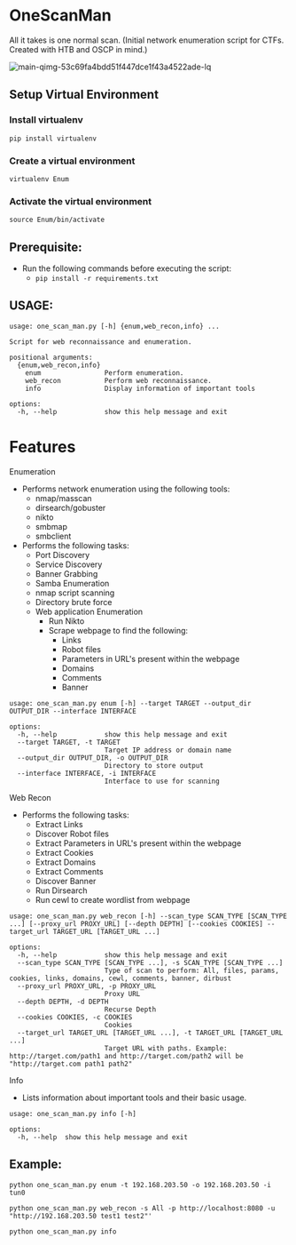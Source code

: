 # OneScanMan
All it takes is one normal scan. (Initial network enumeration script for CTFs. Created with HTB and OSCP in mind.)

![main-qimg-53c69fa4bdd51f447dce1f43a4522ade-lq](https://github.com/khyatiparekh/OneScanMan/assets/3457866/3735b8e0-bcbd-474f-8976-4832425ea420)

## Setup Virtual Environment
### Install virtualenv
```pip install virtualenv```

### Create a virtual environment
```virtualenv Enum```

### Activate the virtual environment
```source Enum/bin/activate```

## Prerequisite:
- Run the following commands before executing the script:
    - ``` pip install -r requirements.txt ```
    
## USAGE: 
```
usage: one_scan_man.py [-h] {enum,web_recon,info} ...

Script for web reconnaissance and enumeration.

positional arguments:
  {enum,web_recon,info}
    enum                Perform enumeration.
    web_recon           Perform web reconnaissance.
    info                Display information of important tools

options:
  -h, --help            show this help message and exit
```

# Features
Enumeration
- Performs network enumeration using the following tools:
     - nmap/masscan
     - dirsearch/gobuster
     - nikto
     - smbmap
     - smbclient
- Performs the following tasks:
     - Port Discovery
     - Service Discovery
     - Banner Grabbing
     - Samba Enumeration
     - nmap script scanning
     - Directory brute force
     - Web application Enumeration
          - Run Nikto
          - Scrape webpage to find the following:
               - Links
               - Robot files
               - Parameters in URL's present within the webpage
               - Domains
               - Comments
               - Banner
```
usage: one_scan_man.py enum [-h] --target TARGET --output_dir OUTPUT_DIR --interface INTERFACE

options:
  -h, --help            show this help message and exit
  --target TARGET, -t TARGET
                        Target IP address or domain name
  --output_dir OUTPUT_DIR, -o OUTPUT_DIR
                        Directory to store output
  --interface INTERFACE, -i INTERFACE
                        Interface to use for scanning
```

           
Web Recon
- Performs the following tasks:
   - Extract Links
   - Discover Robot files
   - Extract Parameters in URL's present within the webpage
   - Extract Cookies
   - Extract Domains
   - Extract Comments
   - Discover Banner
   - Run Dirsearch
   - Run cewl to create wordlist from webpage
```
usage: one_scan_man.py web_recon [-h] --scan_type SCAN_TYPE [SCAN_TYPE ...] [--proxy_url PROXY_URL] [--depth DEPTH] [--cookies COOKIES] --target_url TARGET_URL [TARGET_URL ...]

options:
  -h, --help            show this help message and exit
  --scan_type SCAN_TYPE [SCAN_TYPE ...], -s SCAN_TYPE [SCAN_TYPE ...]
                        Type of scan to perform: All, files, params, cookies, links, domains, cewl, comments, banner, dirbust
  --proxy_url PROXY_URL, -p PROXY_URL
                        Proxy URL
  --depth DEPTH, -d DEPTH
                        Recurse Depth
  --cookies COOKIES, -c COOKIES
                        Cookies
  --target_url TARGET_URL [TARGET_URL ...], -t TARGET_URL [TARGET_URL ...]
                        Target URL with paths. Example: http://target.com/path1 and http://target.com/path2 will be "http://target.com path1 path2"
```

Info
- Lists information about important tools and their basic usage.
```
usage: one_scan_man.py info [-h]

options:
  -h, --help  show this help message and exit
```  

## Example:
```python one_scan_man.py enum -t 192.168.203.50 -o 192.168.203.50 -i tun0```

```python one_scan_man.py web_recon -s All -p http://localhost:8080 -u "http://192.168.203.50 test1 test2"'``` 

```python one_scan_man.py info```



